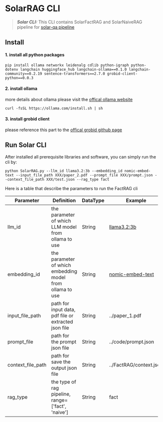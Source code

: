 # SolarRAG CLI

> **_Solar CLI:_**  This CLI contains SolarFactRAG and SolarNaiveRAG pipeline for [solar-qa pipeline](https://github.com/oeg-upm/solar-qa-eval)

## Install

#### 1. install all python packages

```console
pip install ollama networkx leidenalg cdlib python-igraph python-dotenv langchain huggingface_hub langchain-ollama==0.1.0 langchain-community==0.2.19 sentence-transformers==2.7.0 grobid-client-python==0.0.3
```

#### 2. install ollama

more details about ollama please visit the [offical ollama website](https://ollama.com/)

```console
curl -fsSL https://ollama.com/install.sh | sh
```

#### 3. install grobid client

please reference this part to the [offical grobid github page](https://grobid.readthedocs.io/en/latest/Install-Grobid/)

## Run Solar CLI

After installed all prerequisite libraries and software, you can simply run the cli by:

```console
python SolarRAG.py --llm_id llama3.2:3b --embedding_id nomic-embed-text --input_file_path XXX/paper_2.pdf --prompt_file XXX/prompt.json --context_file_path XXX/test.json --rag_type fact
```

Here is a table that describe the parameters to run the FactRAG cli

| Parameter | Definition | DataType | Example |
| -------- | ------- | ------- | ------- |
| llm_id  | the parameter of which LLM model from ollama to use | String | [llama3.2:3b](https://ollama.com/library/llama3.2) |
| embedding_id | the parameter of which embedding model from ollama to use | String | [nomic-embed-text](https://ollama.com/library/nomic-embed-text) |
| input_file_path | path for input data, pdf file or extracted json file | String | ../paper_1.pdf |
| prompt_file | path for the prompt json file | String | ../code/prompt.json |
| context_file_path | path for save the output json file | String | ../FactRAG/context.json |
| rag_type | the type of rag pipeline, range=['fact', 'naive'] | String | fact |